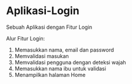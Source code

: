 # Aplikasi-Login
Sebuah Aplikasi dengan Fitur Login

Alur Fitur Login:
1. Memasukkan nama, email dan password
2. Memvalidasi masukan
3. Memvalidasi pengguna dengan deteksi wajah
4. Memasukkan nama ibu untuk validasi
5. Menampilkan halaman Home
